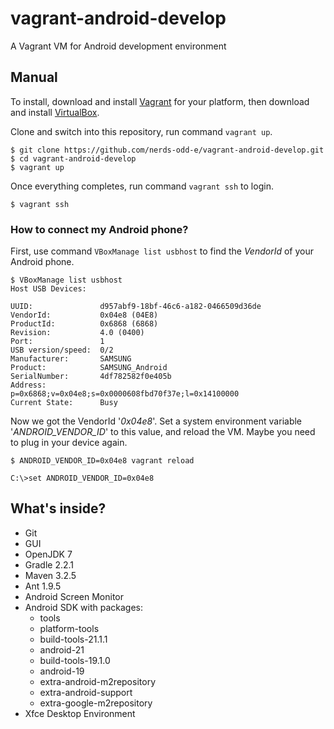 vagrant-android-develop
=======================

A Vagrant VM for Android development environment

## Manual

To install, download and install [Vagrant](https://www.vagrantup.com/) for your platform, then download and install [VirtualBox](https://www.virtualbox.org/).

Clone and switch into this repository, run command `vagrant up`. 

``` console
$ git clone https://github.com/nerds-odd-e/vagrant-android-develop.git
$ cd vagrant-android-develop
$ vagrant up
```

Once everything completes, run command `vagrant ssh` to login.

``` console
$ vagrant ssh
```

### How to connect my Android phone?

First, use command `VBoxManage list usbhost` to find the *VendorId* of your Android phone.

``` console
$ VBoxManage list usbhost
Host USB Devices:

UUID:               d957abf9-18bf-46c6-a182-0466509d36de
VendorId:           0x04e8 (04E8)
ProductId:          0x6868 (6868)
Revision:           4.0 (0400)
Port:               1
USB version/speed:  0/2
Manufacturer:       SAMSUNG
Product:            SAMSUNG_Android
SerialNumber:       4df782582f0e405b
Address:            p=0x6868;v=0x04e8;s=0x0000608fbd70f37e;l=0x14100000
Current State:      Busy
```

Now we got the VendorId '*0x04e8*'. Set a system environment variable '*ANDROID_VENDOR_ID*' to this value, and reload the VM. Maybe you need to plug in your device again.

``` console
$ ANDROID_VENDOR_ID=0x04e8 vagrant reload

C:\>set ANDROID_VENDOR_ID=0x04e8
```

## What's inside?

 * Git
 * GUI
 * OpenJDK 7
 * Gradle 2.2.1
 * Maven 3.2.5
 * Ant 1.9.5
 * Android Screen Monitor
 * Android SDK with packages:
   - tools
   - platform-tools
   - build-tools-21.1.1
   - android-21
   - build-tools-19.1.0
   - android-19
   - extra-android-m2repository
   - extra-android-support
   - extra-google-m2repository
 * Xfce Desktop Environment
